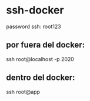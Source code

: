 # ssh-docker

password ssh: root123


## por fuera del docker:

ssh root@localhost -p 2020

## dentro del docker:

ssh root@app
